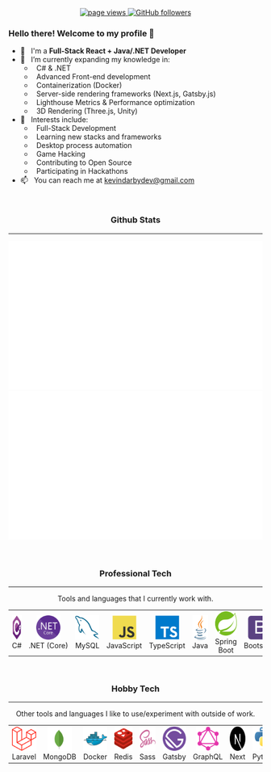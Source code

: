 <!-- Profile design inspired by https://github.com/Bonfire and https://github.com/MacroPower and https://github.com/LostVirt  -->
<p align="center">
  <a href="https://github.com/kevindarbydev">
    <img src="https://komarev.com/ghpvc/?username=kevindarbydev&color=yellow" alt="page views" />
  </a>
  <a href="https://github.com/kevindarbydev?tab=followers">
    <img alt="GitHub followers" src="https://img.shields.io/github/followers/kevindarbydev?color=red&logo=github">
  </a>
</p>

### Hello there! Welcome to my profile 👋

- 🏢 &nbsp; I'm a **Full-Stack React + Java/.NET Developer**
- 🌱 &nbsp; I’m currently expanding my knowledge in:
  - &nbsp; C# & .NET
  - &nbsp; Advanced Front-end development
  - &nbsp; Containerization (Docker)
  - &nbsp; Server-side rendering frameworks (Next.js, Gatsby.js)
  - &nbsp; Lighthouse Metrics & Performance optimization
  - &nbsp; 3D Rendering (Three.js, Unity)
- 🧠 &nbsp; Interests include:
  - &nbsp; Full-Stack Development
  - &nbsp; Learning new stacks and frameworks
  - &nbsp; Desktop process automation
  - &nbsp; Game Hacking
  - &nbsp; Contributing to Open Source
  - &nbsp; Participating in Hackathons
- 📫 &nbsp; You can reach me at [kevindarbydev@gmail.com](mailto:kevindarbydev@gmail.com)

<br>

### <p align="center" id="kevindarbydev-stats">Github Stats</p>

---

<p align="center">
<a href="#kevindarbydev-stats">
<img src="https://raw.githubusercontent.com/kevindarbydev/github-stats-transparent/output/generated/overview.svg" alt="kevindarbydev Overview" />
</a>
<a href="#kevindarbydev-stats">
<img src="https://raw.githubusercontent.com/kevindarbydev/github-stats-transparent/output/generated/languages.svg" alt="kevindarbydev Languages" />
</a>
</p>

<br>

### <p align="center" id="kevindarbydev-tech">Professional Tech</p>

---

<p align="center">Tools and languages that I currently work with.</p>

<table align="center">
  <tr>
    <td align="center" width="96">
      <a href="#kevindarbydev-professional-tech">
        <img src="./img/csharp-original.svg" width="48" height="48" alt="C#" />
      </a>
      <br>C#
    </td>
    <td align="center" width="96">
      <a href="#kevindarbydev-professional-tech">
        <img src="./img/net-core-logo.png" width="48" height="48" alt=".NET" />
      </a>
      <br>.NET&nbsp;(Core)
    </td>
    <td align="center"  width="96">
      <a href="#kevindarbydev-professional-tech">
        <img src="./img/mysql-original.svg" width="48" height="48" alt="MySQL" />
      </a>
      <br>MySQL
    </td>
    <td align="center" width="96">
      <a href="#kevindarbydev-professional-tech">
        <img src="./img/javascript-original.svg" width="48" height="48" alt="JavaScript" />
      </a>
      <br>JavaScript
    </td>
    <td align="center" width="96">
      <a href="#kevindarbydev-professional-tech">
        <img src="./img/typescript-original.svg" width="48" height="48" alt="TypeScript" />
      </a>
      <br>TypeScript
    </td>
       <td align="center" width="96">
      <a href="#kevindarbydev-professional-tech">
        <img src="./img/java-icon.svg" width="48" height="48" alt="Java" />
      </a>
      <br>Java
    </td>  
     <td align="center" width="96">
      <a href="#kevindarbydev-professional-tech" >
        <img src="./img/spring-3.svg" width="48" height="48" alt="React" />
      </a>
      <br>Spring Boot
    </td>
    <td align="center" width="96">
      <a href="#kevindarbydev-professional-tech">
        <img src="./img/bootstrap-plain.svg" width="48" height="48" alt="Bootstrap" />
      </a>
      <br>Bootstrap
    </td>
    <td align="center" width="96">
      <a href="#kevindarbydev-professional-tech" >
        <img src="./img/react-original.svg" width="48" height="48" alt="React" />
      </a>
      <br>React
    </td>
     <td align="center" width="96">
      <a href="#kevindarbydev-professional-tech" >
        <img src="./img/tailwindcss.svg" width="48" height="48" alt="React" />
      </a>
      <br>Tailwind
    </td>
   
   
  </tr>
</table>

<br>

### <p align="center" id="kevindarbydev-hobby-tech">Hobby Tech</p>

---

<p align="center">Other tools and languages I like to use/experiment with outside of work.</p>

<table align="center">
  <tr>   
      <td align="center" width="96">
      <a href="#kevindarbydev-hobby-tech">
        <img src="./img/laravel-icon.svg" width="48" height="48" alt="Laravel" />
      </a>
      <br>Laravel
    </td> 
      <td align="center" width="96">
      <a href="#kevindarbydev-hobby-tech">
        <img src="./img/mdb.svg" width="48" height="48" alt="MongoDB" />
      </a>
      <br>MongoDB
    </td> 
    <td align="center" width="96"> 
      <a href="#kevindarbydev-hobby-tech" >
        <img src="./img/docker-original.svg" width="48" height="48" alt="Docker" />
      </a>
      <br>Docker
    </td>
    <td align="center" width="96">
      <a href="#kevindarbydev-hobby-tech">
        <img src="./img/redis-icon.svg" width="48" height="48" alt="Redis" />
      </a>
      <br>Redis
    </td>
     <td align="center" width="96">
      <a href="#kevindarbydev-hobby-tech">
        <img src="./img/sass-original.svg" width="48" height="48" alt="Sass" />
      </a>
      <br>Sass
    </td> 
      <td align="center" width="96">
      <a href="#kevindarbydev-hobby-tech">
        <img src="./img/gatsby.svg" width="48" height="48" alt="Gatsby" />
      </a>
      <br>Gatsby
    </td> 
     <td align="center" width="96">
      <a href="#kevindarbydev-hobby-tech">
        <img src="./img/graphql-img.png" width="48" height="48" alt="GraphQL" />
      </a>
      <br>GraphQL
    </td> 
     <td align="center" width="96">
      <a href="#kevindarbydev-hobby-tech">
        <img src="./img/next-js.svg" width="48" height="48" alt="Next" />
      </a>
      <br>Next
    </td> 
    </td>     
     <td align="center" width="96">
      <a href="#kevindarbydev-hobby-tech">
        <img src="./img/python-original.svg" width="48" height="48" alt="Next" />
      </a>
      <br>Python
    </td> 
    </td>    
  </tr>
</table>
<!---
kevindarbydev/kevindarbydev is a ✨ special ✨ repository because its `README.md` (this file) appears on your GitHub profile.
You can click the Preview link to take a look at your changes.
--->
